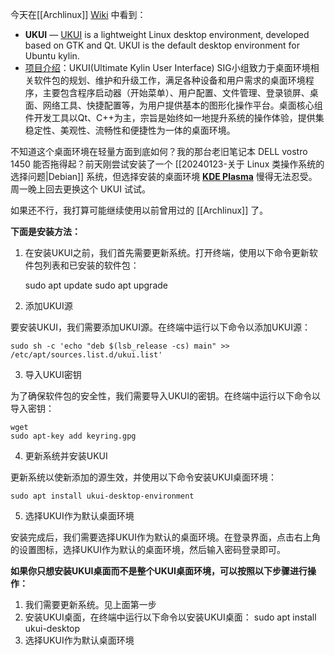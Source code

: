 
今天在[[Archlinux]] [Wiki](https://wiki.archlinux.org/) 中看到：
- **UKUI** — [UKUI](https://www.ukui.org/) is a lightweight Linux desktop environment, developed based on GTK and Qt. UKUI is the default desktop environment for Ubuntu kylin.
- [项目介绍](https://gitee.com/openkylin/docs/blob/master/社区产品/UKUI/UKUI介绍.md)：UKUI(Ultimate Kylin User Interface) SIG小组致力于桌面环境相关软件包的规划、维护和升级工作，满足各种设备和用户需求的桌面环境程序，主要包含程序启动器（开始菜单）、用户配置、文件管理、登录锁屏、桌面、网络工具、快捷配置等，为用户提供基本的图形化操作平台。桌面核心组件开发工具以Qt、C++为主，宗旨是始终如一地提升系统的操作体验，提供集稳定性、美观性、流畅性和便捷性为一体的桌面环境。

不知道这个桌面环境在轻量方面到底如何？我的那台老旧笔记本 DELL vostro 1450 能否拖得起？前天刚尝试安装了一个 [[20240123-关于 Linux 类操作系统的选择问题|Debian]] 系统，但选择安装的桌面环境 **[KDE Plasma](https://wiki.archlinux.org/title/KDE_Plasma "KDE Plasma")** 慢得无法忍受。周一晚上回去更换这个 UKUI 试试。

如果还不行，我打算可能继续使用以前曾用过的 [[Archlinux]] 了。

**下面是安装方法：**

1. 在安装UKUI之前，我们首先需要更新系统。打开终端，使用以下命令更新软件包列表和已安装的软件包：

	sudo apt update
	sudo apt upgrade

2. 添加UKUI源

要安装UKUI，我们需要添加UKUI源。在终端中运行以下命令以添加UKUI源：

	sudo sh -c 'echo "deb $(lsb_release -cs) main" >> /etc/apt/sources.list.d/ukui.list'

3. 导入UKUI密钥

为了确保软件包的安全性，我们需要导入UKUI的密钥。在终端中运行以下命令以导入密钥：

	wget
	sudo apt-key add keyring.gpg

4. 更新系统并安装UKUI

更新系统以使新添加的源生效，并使用以下命令安装UKUI桌面环境：

	sudo apt install ukui-desktop-environment

5. 选择UKUI作为默认桌面环境

安装完成后，我们需要选择UKUI作为默认的桌面环境。在登录界面，点击右上角的设置图标，选择UKUI作为默认的桌面环境，然后输入密码登录即可。

**如果你只想安装UKUI桌面而不是整个UKUI桌面环境，可以按照以下步骤进行操作：**

1. 我们需要更新系统。见上面第一步
2. 安装UKUI桌面，在终端中运行以下命令以安装UKUI桌面：
	sudo apt install ukui-desktop
3. 选择UKUI作为默认桌面环境